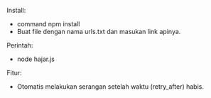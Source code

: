 Install:
- command npm install
- Buat file dengan nama urls.txt dan masukan link apinya.

Perintah:
- node hajar.js

Fitur:
- Otomatis melakukan serangan setelah waktu (retry_after) habis.
